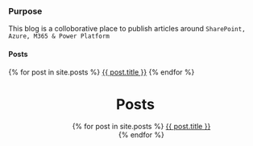 ### Purpose

This blog is a colloborative place to publish articles around `SharePoint, Azure, M365 & Power Platform`

#### Posts
{% for post in site.posts %}
  <a href="{{ post.url  | prepend: site.baseurl  }}">{{ post.title }}</a>
{% endfor %}


<header class="post-header">
    <h1 class="post-title p-name" itemprop="name headline">Posts</h1>
   <ul>
{% for post in site.posts %}
  <a href="{{ post.url  | prepend: site.baseurl  }}">{{ post.title }}</a>
  </br>
{% endfor %}
</ul>
  </header>
